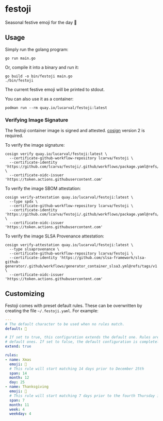 # festoji

Seasonal festive emoji for the day 🎉

## Usage

Simply run the golang program:

```text
go run main.go
```

Or, compile it into a binary and run it:

```text
go build -o bin/festoji main.go
./bin/festoji
```

The current festive emoji will be printed to stdout.

You can also use it as a container:

```text
podman run --rm quay.io/lucarval/festoji:latest
```

### Verifying Image Signature

The festoji container image is signed and attested. [cosign](https://github.com/sigstore/cosign)
version 2 is required.

To verify the image signature:

```text
cosign verify quay.io/lucarval/festoji:latest \
  --certificate-github-workflow-repository lcarva/festoji \
  --certificate-identity 'https://github.com/lcarva/festoji/.github/workflows/package.yaml@refs/heads/master' \
  --certificate-oidc-issuer 'https://token.actions.githubusercontent.com'
```

To verify the image SBOM attestation:

```text
cosign verify-attestation quay.io/lucarval/festoji:latest \
  --type spdx \
  --certificate-github-workflow-repository lcarva/festoji \
  --certificate-identity 'https://github.com/lcarva/festoji/.github/workflows/package.yaml@refs/heads/master' \
  --certificate-oidc-issuer 'https://token.actions.githubusercontent.com'
```

To verify the image SLSA Provenance attestation:

```text
cosign verify-attestation quay.io/lucarval/festoji:latest \
  --type slsaprovenance \
  --certificate-github-workflow-repository lcarva/festoji \
  --certificate-identity 'https://github.com/slsa-framework/slsa-github-generator/.github/workflows/generator_container_slsa3.yml@refs/tags/v1.4.0' \
  --certificate-oidc-issuer 'https://token.actions.githubusercontent.com'
```

## Customizing

Festoji comes with preset default rules. These can be overwritten by creating the file
`~/.festoji.yaml`. For example:

```yaml
---
# The default character to be used when no rules match.
default: 🐚

# If set to true, this configuration extends the default one. Rules are inserted after the
# default ones. If set to false, the default configuration is completely ignored.
extend: true

rules:
- name: Xmas
  emoji: 🎄
  # This rule will start matching 14 days prior to December 25th
  span: 14
  month: 12
  day: 25
- name: Thanksgiving
  emoji: 🦃
  # This rule will start matching 7 days prior to the fourth Thursday in November
  span: 7
  month: 11
  week: 4
  weekday: 4
```
